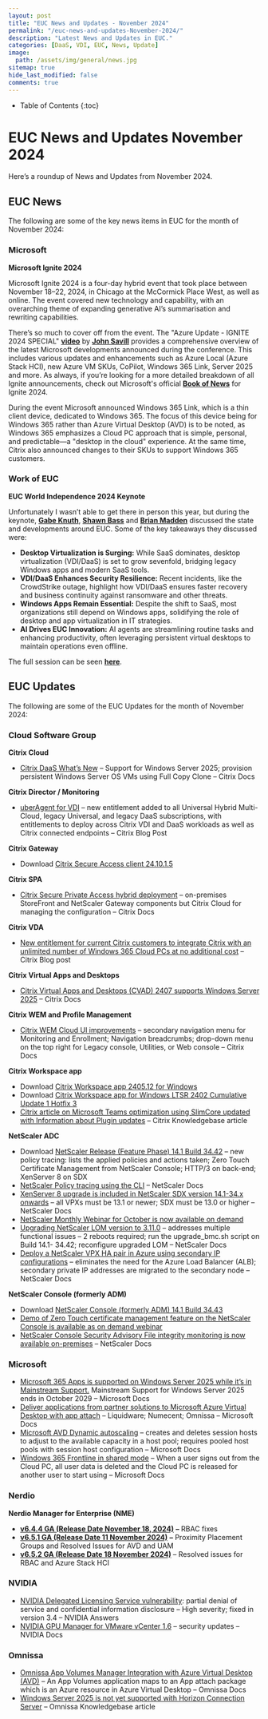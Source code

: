 ```yaml
---
layout: post
title: "EUC News and Updates - November 2024"
permalink: "/euc-news-and-updates-November-2024/"
description: "Latest News and Updates in EUC."
categories: [DaaS, VDI, EUC, News, Update]
image:
  path: /assets/img/general/news.jpg
sitemap: true
hide_last_modified: false
comments: true
---
```


<!--excerpt-->

-  Table of Contents
{:toc}

# EUC News and Updates November 2024

Here’s a roundup of News and Updates from November 2024.

## EUC News

The following are some of the key news items in EUC for the month of November 2024:

### Microsoft

**Microsoft Ignite 2024**

Microsoft Ignite 2024 is a four-day hybrid event that took place between November 18–22, 2024, in Chicago at the McCormick Place West, as well as online. The event covered new technology and capability, with an overarching theme of expanding generative AI’s summarisation and rewriting capabilities.

There’s so much to cover off from the event. The "Azure Update - IGNITE 2024 SPECIAL" [**video**](https://www.youtube.com/watch?v=DwnAd_UE8n4) by [**John Savill**](https://www.linkedin.com/in/john-savill/) provides a comprehensive overview of the latest Microsoft developments announced during the conference. This includes various updates and enhancements such as Azure Local (Azure Stack HCI), new Azure VM SKUs, CoPilot, Windows 365 Link, Server 2025 and more. As always, if you’re looking for a more detailed breakdown of all Ignite announcements, check out Microsoft's official [**Book of News**](https://news.microsoft.com/ignite-2024-book-of-news/) for Ignite 2024.

During the event Microsoft announced Windows 365 Link, which is a thin client device, dedicated to Windows 365. The focus of this device being for Windows 365 rather than Azure Virtual Desktop (AVD) is to be noted, as Windows 365 emphasizes a Cloud PC approach that is simple, personal, and predictable—a "desktop in the cloud" experience. At the same time, Citrix also announced changes to their SKUs to support Windows 365 customers.

### Work of EUC

**EUC World Independence 2024 Keynote**

Unfortunately I wasn’t able to get there in person this year, but during the keynote, [**Gabe Knuth**](https://www.linkedin.com/in/gabeknuth/), [**Shawn Bass**](https://www.linkedin.com/in/shawnbass/) and [**Brian Madden**](https://www.linkedin.com/in/bmadden/)  discussed the state and developments around EUC. Some of the key takeaways they discussed were:  

- **Desktop Virtualization is Surging:** While SaaS dominates, desktop virtualization (VDI/DaaS) is set to grow sevenfold, bridging legacy Windows apps and modern SaaS tools.
- **VDI/DaaS Enhances Security Resilience:** Recent incidents, like the CrowdStrike outage, highlight how VDI/DaaS ensures faster recovery and business continuity against ransomware and other threats.
- **Windows Apps Remain Essential:** Despite the shift to SaaS, most organizations still depend on Windows apps, solidifying the role of desktop and app virtualization in IT strategies.
- **AI Drives EUC Innovation:** AI agents are streamlining routine tasks and enhancing productivity, often leveraging persistent virtual desktops to maintain operations even offline.

The full session can be seen [**here**](https://www.youtube.com/watch?v=Q0Uj4Bxl3No).  

## EUC Updates

The following are some of the EUC Updates for the month of November 2024:

### Cloud Software Group

**Citrix Cloud**

- [Citrix DaaS What’s New](https://docs.citrix.com/en-us/citrix-daas/whats-new.html#november-2024) – Support for Windows Server 2025; provision persistent Windows Server OS VMs using Full Copy Clone – Citrix Docs

**Citrix Director / Monitoring**

- [uberAgent for VDI](https://citrix.com/blogs/2024/11/19/improve-user-experiences-and-reliability-with-new-uberagent-for-vdi/) – new entitlement added to all Universal Hybrid Multi-Cloud, legacy Universal, and legacy DaaS subscriptions, with entitlements to deploy across Citrix VDI and DaaS workloads as well as Citrix connected endpoints – Citrix Blog Post

**Citrix Gateway**

- Download [Citrix Secure Access client 24.10.1.5](https://citrix.com/downloads/citrix-gateway/plug-ins/citrix-secure-access-client-for-windows.html)

**Citrix SPA**

- [Citrix Secure Private Access hybrid deployment](https://docs.citrix.com/en-us/citrix-secure-private-access/hybrid) – on-premises StoreFront and NetScaler Gateway components but Citrix Cloud for managing the configuration – Citrix Docs

**Citrix VDA**

- [New entitlement for current Citrix customers to integrate Citrix with an unlimited number of Windows 365 Cloud PCs at no additional cost](https://citrix.com/blogs/2024/11/19/join-us-at-microsoft-ignite-citrix-innovations-for-the-modern-workplace/) – Citrix Blog post

**Citrix Virtual Apps and Desktops**

- [Citrix Virtual Apps and Desktops (CVAD) 2407 supports Windows Server 2025](https://docs.citrix.com/en-us/citrix-virtual-apps-desktops/whats-new.html#citrix-virtual-apps-and-desktops-7-2407-1) – Citrix Docs

**Citrix WEM and Profile Management**

- [Citrix WEM Cloud UI improvements](https://docs.citrix.com/en-us/workspace-environment-management/service/whats-new#unified-platform-experience-for-navigation) – secondary navigation menu for Monitoring and Enrollment; Navigation breadcrumbs; drop-down menu on the top right for Legacy console, Utilities, or Web console – Citrix Docs

**Citrix Workspace app**

- Download [Citrix Workspace app 2405.12 for Windows](https://citrix.com/downloads/workspace-app/windows/workspace-app-for-windows-latest.html)
- Download [Citrix Workspace app for Windows LTSR 2402 Cumulative Update 1 Hotfix 3](https://citrix.com/downloads/workspace-app/workspace-app-for-windows-long-term-service-release/workspace-app-for-windows-LTSR-cu1-hotfix3.ext.html)
- [Citrix article on Microsoft Teams optimization using SlimCore updated with Information about Plugin updates](https://support.citrix.com/s/article/CTX691425-how-to-enable-teams-optimization-with-microsofts-new-vdi-optimization-engine-slimcore?language=en_US) – Citrix Knowledgebase article

**NetScaler ADC**

- Download [NetScaler Release (Feature Phase) 14.1 Build 34.42](https://www.citrix.com/downloads/citrix-adc/firmware/release-14-1-build-34-42.ext.html) – new policy tracing: lists the applied policies and actions taken; Zero Touch Certificate Management from NetScaler Console; HTTP/3 on back-end; XenServer 8 on SDX
- [NetScaler Policy tracing using the CLI](https://docs.netscaler.com/en-us/citrix-adc/current-release/appexpert/policies-and-expressions/advanced-policy-infrastructure/policy-tracing) – NetScaler Docs
- [XenServer 8 upgrade is included in NetScaler SDX version 14.1-34.x onwards](https://docs.netscaler.com/en-us/sdx/current-release/single-bundle-upgrade.html#sdx-xenserver-8-upgrade) – all VPXs must be 13.1 or newer; SDX must be 13.0 or higher – NetScaler Docs
- [NetScaler Monthly Webinar for October is now available on demand](https://community.citrix.com/events/event/107-citrix-community-webinar-netscaler-apjemea-oct-24/)
- [Upgrading NetScaler LOM version to 3.11.0](https://docs.netscaler.com/en-us/netscaler-hardware-platforms/mpx/netscaler-mpx-lights-out-management-port-lom/upgrading-the-lom-firmware.html#upgrading-lom-version-to-3110) – addresses multiple functional issues – 2 reboots required; run the upgrade_bmc.sh script on Build 14.1- 34.42; reconfigure upgraded LOM – NetScaler Docs
- [Deploy a NetScaler VPX HA pair in Azure using secondary IP configurations](https://docs.netscaler.com/en-us/vpx/current-release/deploy-vpx-on-azure/deploy-vpx-ha-using-azure-secondary-ip-configurations) – eliminates the need for the Azure Load Balancer (ALB); secondary private IP addresses are migrated to the secondary node – NetScaler Docs

**NetScaler Console (formerly ADM)**

- Download [NetScaler Console (formerly ADM) 14.1 Build 34.43](https://citrix.com/downloads/citrix-application-management/product-software/citrix-adm-14-1-build-34-43.html)
- [Demo of Zero Touch certificate management feature on the NetScaler Console is available as on demand webinar](https://community.citrix.com/events/event/106-netscaler-live-demo-effortless-ssl-certificate-management-with-netscaler-zero-touch/)
- [NetScaler Console Security Advisory File integrity monitoring is now available on-premises](https://docs.netscaler.com/en-us/updates?product=NetScaler-Console-on-prem-%28ADM%29&version=14.1&build=34.43) – NetScaler Docs

### Microsoft

- [Microsoft 365 Apps is supported on Windows Server 2025 while it’s in Mainstream Support.](https://learn.microsoft.com/en-us/microsoft-365-apps/end-of-support/windows-server-support#windows-server-2025) Mainstream Support for Windows Server 2025 ends in October 2029 – Microsoft Docs
- [Deliver applications from partner solutions to Microsoft Azure Virtual Desktop with app attach](https://learn.microsoft.com/en-us/azure/virtual-desktop/app-attach-partner-solutions) – Liquidware; Numecent; Omnissa – Microsoft Docs
- [Microsoft AVD Dynamic autoscaling](https://learn.microsoft.com/en-us/azure/virtual-desktop/autoscale-scenarios#how-a-scaling-plan-works) – creates and deletes session hosts to adjust to the available capacity in a host pool; requires pooled host pools with session host configuration – Microsoft Docs
- [Windows 365 Frontline in shared mode](https://learn.microsoft.com/en-us/windows-365/enterprise/introduction-windows-365-frontline#windows-365-frontline-in-shared-mode-preview) – When a user signs out from the Cloud PC, all user data is deleted and the Cloud PC is released for another user to start using – Microsoft Docs

### Nerdio

**Nerdio Manager for Enterprise (NME)**

- [**v6.4.4 GA (Release Date November 18, 2024)**](https://nmehelp.getnerdio.com/hc/en-us/articles/19837802929677-Release-Notes#f2395c53) **–** RBAC fixes
- [**v6.5.1 GA (Release Date 11 November 2024)**](https://nmehelp.getnerdio.com/hc/en-us/articles/19837802929677-Release-Notes#f13b7b97) **–** Proximity Placement Groups and Resolved Issues for AVD and UAM
- [**v6.5.2 GA (Release Date 18 November 2024)**](https://nmehelp.getnerdio.com/hc/en-us/articles/19837802929677-Release-Notes#f14ef312) – Resolved issues for RBAC and Azure Stack HCI

### NVIDIA

- [NVIDIA Delegated Licensing Service vulnerability](https://nvidia.custhelp.com/app/answers/detail/a_id/5570): partial denial of service and confidential information disclosure – High severity; fixed in version 3.4 – NVIDIA Answers
- [NVIDIA GPU Manager for VMware vCenter 1.6](https://docs.nvidia.com/vgpu/vmware-vcenter-gpu-manager/latest/release-notes/index.html#changes-in-this-release-vcenter-gpu-mgr) – security updates – NVIDIA Docs

### Omnissa

- [Omnissa App Volumes Manager Integration with Azure Virtual Desktop (AVD)](https://docs.omnissa.com/bundle/AppVolumesAdminGuideV2410/page/ConfigureAppVolumesManagerIntegrationwithAzureVirtualDesktop.html) – An App Volumes application maps to an App attach package which is an Azure resource in Azure Virtual Desktop – Omnissa Docs
- [Windows Server 2025 is not yet supported with Horizon Connection Server](https://kb.omnissa.com/s/article/78652) – Omnissa Knowledgebase article